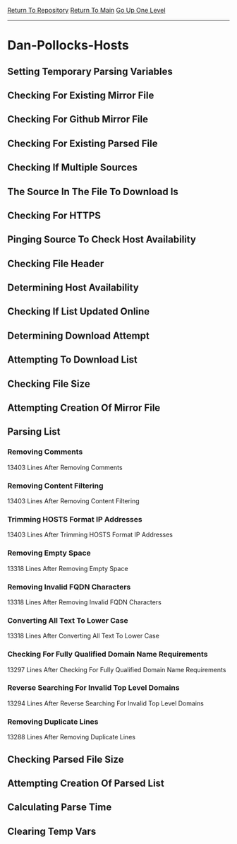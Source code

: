 [Return To Repository](https://github.com/deathbybandaid/piholeparser/)
[Return To Main](https://github.com/deathbybandaid/piholeparser/blob/master/RecentRunLogs/Mainlog.md)
[Go Up One Level](https://github.com/deathbybandaid/piholeparser/blob/master/RecentRunLogs/TopLevelScripts/30-Processing-Blacklists.md)
____________________________________
# Dan-Pollocks-Hosts
## Setting Temporary Parsing Variables
## Checking For Existing Mirror File
## Checking For Github Mirror File
## Checking For Existing Parsed File
## Checking If Multiple Sources
## The Source In The File To Download Is
## Checking For HTTPS
## Pinging Source To Check Host Availability
## Checking File Header
## Determining Host Availability
## Checking If List Updated Online
## Determining Download Attempt
## Attempting To Download List
## Checking File Size
## Attempting Creation Of Mirror File
## Parsing List
### Removing Comments
13403 Lines After Removing Comments
### Removing Content Filtering
13403 Lines After Removing Content Filtering
### Trimming HOSTS Format IP Addresses
13403 Lines After Trimming HOSTS Format IP Addresses
### Removing Empty Space
13318 Lines After Removing Empty Space
### Removing Invalid FQDN Characters
13318 Lines After Removing Invalid FQDN Characters
### Converting All Text To Lower Case
13318 Lines After Converting All Text To Lower Case
### Checking For Fully Qualified Domain Name Requirements
13297 Lines After Checking For Fully Qualified Domain Name Requirements
### Reverse Searching For Invalid Top Level Domains
13294 Lines After Reverse Searching For Invalid Top Level Domains
### Removing Duplicate Lines
13288 Lines After Removing Duplicate Lines
## Checking Parsed File Size
## Attempting Creation Of Parsed List
## Calculating Parse Time
## Clearing Temp Vars
